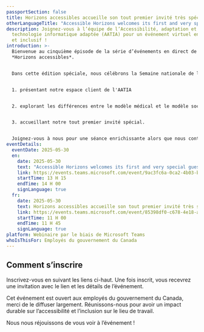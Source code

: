 ```yaml
---
passportSection: false
title: Horizons accessibles accueille son tout premier invité très spécial
otherLanguageTitle: "Accessible Horizons welcomes its first and very special guest  "
description: Joignez-vous à l’équipe de l’Accessibilité, adaptation et
  technologie informatique adaptée (AATIA) pour un événement virtuel engageant
  et inclusif !
introduction: >-
  Bienvenue au cinquième épisode de la série d’événements en direct de l'AATIA –
  *Horizons accessibles*.


  Dans cette édition spéciale, nous célébrons la Semaine nationale de l’accessibilité en :


  1. présentant notre espace client de l'AATIA


  2. explorant les différences entre le modèle médical et le modèle social du handicap


  3. accueillant notre tout premier invité spécial.


  Joignez-vous à nous pour une séance enrichissante alors que nous continuons à promouvoir l’accessibilité, l’inclusion et l’autonomisation.
eventDetails:
  eventDate: 2025-05-30
  en:
    date: 2025-05-30
    text: "Accessible Horizons welcomes its first and very special guest "
    link: https://events.teams.microsoft.com/event/9ac3fc6a-0ca2-4b03-bedf-dd4747c54cde@d05bc194-94bf-4ad6-ae2e-1db0f2e38f5e
    startTime: 13 H 15
    endTime: 14 H 00
    signLanguage: true
  fr:
    date: 2025-05-30
    text: Horizons accessibles accueille son tout premier invité très spécial
    link: https://events.teams.microsoft.com/event/85398df0-c678-4e18-aad3-00ec34574eb3@d05bc194-94bf-4ad6-ae2e-1db0f2e38f5e
    startTime: 11 H 00
    endTime: 11 H 45
    signLanguage: true
platform: Webinaire par le biais de Microsoft Teams
whoIsThisFor: Employés du gouvernement du Canada
---
```

## Comment s’inscrire

Inscrivez-vous en suivant les liens ci-haut. Une fois inscrit, vous recevrez une invitation avec le lien et les détails de l’événement.

Cet événement est ouvert aux employés du gouvernement du Canada, merci de le diffuser largement. Réunissons-nous pour avoir un impact durable sur l’accessibilité et l’inclusion sur le lieu de travail.

Nous nous réjouissons de vous voir à l’événement !
